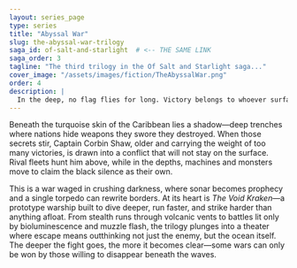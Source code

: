 ```yaml
---
layout: series_page
type: series
title: "Abyssal War"
slug: the-abyssal-war-trilogy
saga_id: of-salt-and-starlight  # <-- THE SAME LINK
saga_order: 3
tagline: "The third trilogy in the Of Salt and Starlight saga..."
cover_image: "/assets/images/fiction/TheAbyssalWar.png"
order: 4
description: |
  In the deep, no flag flies for long. Victory belongs to whoever surfaces last.
---
```

Beneath the turquoise skin of the Caribbean lies a shadow—deep trenches where nations hide weapons they swore they destroyed. When those secrets stir, Captain Corbin Shaw, older and carrying the weight of too many victories, is drawn into a conflict that will not stay on the surface. Rival fleets hunt him above, while in the depths, machines and monsters move to claim the black silence as their own.

This is a war waged in crushing darkness, where sonar becomes prophecy and a single torpedo can rewrite borders. At its heart is *The Void Kraken*—a prototype warship built to dive deeper, run faster, and strike harder than anything afloat. From stealth runs through volcanic vents to battles lit only by bioluminescence and muzzle flash, the trilogy plunges into a theater where escape means outthinking not just the enemy, but the ocean itself. The deeper the fight goes, the more it becomes clear—some wars can only be won by those willing to disappear beneath the waves.
